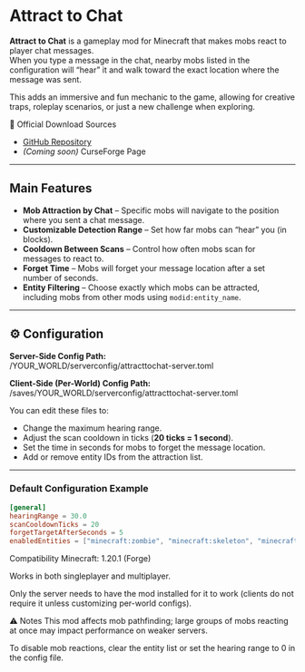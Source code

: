 # Attract to Chat

**Attract to Chat** is a gameplay mod for Minecraft that makes mobs react to player chat messages.  
When you type a message in the chat, nearby mobs listed in the configuration will “hear” it and walk toward the exact location where the message was sent.

This adds an immersive and fun mechanic to the game, allowing for creative traps, roleplay scenarios, or just a new challenge when exploring.

🔗 Official Download Sources

- [GitHub Repository](https://github.com/bielzinrx/Attract-To-Chat/)  
- *(Coming soon)* CurseForge Page

---

## Main Features

- **Mob Attraction by Chat** – Specific mobs will navigate to the position where you sent a chat message.  
- **Customizable Detection Range** – Set how far mobs can “hear” you (in blocks).  
- **Cooldown Between Scans** – Control how often mobs scan for messages to react to.  
- **Forget Time** – Mobs will forget your message location after a set number of seconds.  
- **Entity Filtering** – Choose exactly which mobs can be attracted, including mobs from other mods using `modid:entity_name`.

---

## ⚙️ Configuration

**Server-Side Config Path:**  
/YOUR_WORLD/serverconfig/attracttochat-server.toml

**Client-Side (Per-World) Config Path:**  
/saves/YOUR_WORLD/serverconfig/attracttochat-server.toml

You can edit these files to:
- Change the maximum hearing range.
- Adjust the scan cooldown in ticks (**20 ticks = 1 second**).
- Set the time in seconds for mobs to forget the message location.
- Add or remove entity IDs from the attraction list.

---

### Default Configuration Example
```toml
[general]
hearingRange = 30.0
scanCooldownTicks = 20
forgetTargetAfterSeconds = 5
enabledEntities = ["minecraft:zombie", "minecraft:skeleton", "minecraft:creeper"]
```
Compatibility
Minecraft: 1.20.1 (Forge)

Works in both singleplayer and multiplayer.

Only the server needs to have the mod installed for it to work (clients do not require it unless customizing per-world configs).

⚠️ Notes
This mod affects mob pathfinding; large groups of mobs reacting at once may impact performance on weaker servers.

To disable mob reactions, clear the entity list or set the hearing range to 0 in the config file.
